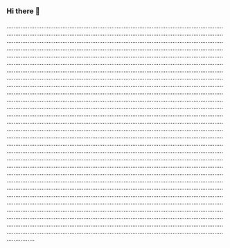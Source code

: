 ### Hi there 👋

............................................................................................................................................................................................................................................................................................................................................................................................................................................................................................................................................................................................................................................................................................................................................................................................................................................................................................................................................................................................................................................................................................................................................................................................................................................................................................................................................................................................................................................................................................................................................................................................................................................................................................................................................................................................................................................................................................................................................................................................................................................................................................................................................................................................................................................................................................................................................................................................................................................................................................................................................................................................................................................................................................................................................................................................................................................................................................................................................................................................................................................................................................................................................................................................................................................................................................................................................................................................................................................................................................................................................................................................................................................................................................................................................................